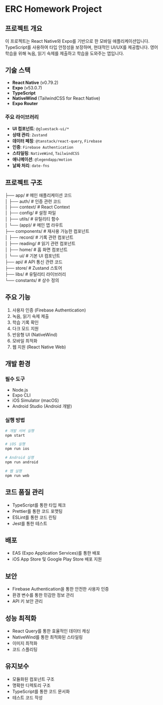 # ERC Homework Project

## 프로젝트 개요

이 프로젝트는 React Native와 Expo를 기반으로 한 모바일 애플리케이션입니다. TypeScript를 사용하여 타입 안정성을 보장하며, 현대적인 UI/UX를 제공합니다. 영어 학습을 위해 녹음, 읽기 숙제를 제출하고 학습을 도와주는 앱입니다.

## 기술 스택

- **React Native** (v0.79.2)
- **Expo** (v53.0.7)
- **TypeScript**
- **NativeWind** (TailwindCSS for React Native)
- **Expo Router**

### 주요 라이브러리

- **UI 컴포넌트**: `@gluestack-ui/*`
- **상태 관리**: `Zustand`
- **데이터 페칭**: `@tanstack/react-query`, `Firebase`
- **인증**: `Firebase Authentication`
- **스타일링**: `NativeWind`, `TailwindCSS`
- **애니메이션**: `@legendapp/motion`
- **날짜 처리**: `date-fns`

## 프로젝트 구조

├── app/ # 메인 애플리케이션 코드  
│ ├── auth/ # 인증 관련 코드  
│ ├── context/ # React Context  
│ ├── config/ # 설정 파일  
│ ├── utils/ # 유틸리티 함수  
│ └── (app)/ # 메인 앱 라우트  
├── components/ # 재사용 가능한 컴포넌트  
│ ├── record/ # 기록 관련 컴포넌트  
│ ├── reading/ # 읽기 관련 컴포넌트  
│ ├── home/ # 홈 화면 컴포넌트  
│ └── ui/ # 기본 UI 컴포넌트  
├── api/ # API 통신 관련 코드  
├── store/ # Zustand 스토어  
├── libs/ # 유틸리티 라이브러리  
└── constants/ # 상수 정의

## 주요 기능

1. 사용자 인증 (Firebase Authentication)
2. 녹음, 읽기 숙제 제출
3. 학습 기록 확인
4. 다크 모드 지원
5. 반응형 UI (NativeWind)
6. 모바일 최적화
7. 웹 지원 (React Native Web)

## 개발 환경

### 필수 도구

- Node.js
- Expo CLI
- iOS Simulator (macOS)
- Android Studio (Android 개발)

### 실행 방법

```bash
# 개발 서버 실행
npm start

# iOS 실행
npm run ios

# Android 실행
npm run android

# 웹 실행
npm run web
```

## 코드 품질 관리

- TypeScript를 통한 타입 체크
- Prettier를 통한 코드 포맷팅
- ESLint를 통한 코드 린팅
- Jest를 통한 테스트

## 배포

- EAS (Expo Application Services)를 통한 배포
- iOS App Store 및 Google Play Store 배포 지원

## 보안

- Firebase Authentication을 통한 안전한 사용자 인증
- 환경 변수를 통한 민감한 정보 관리
- API 키 보안 관리

## 성능 최적화

- React Query를 통한 효율적인 데이터 캐싱
- NativeWind를 통한 최적화된 스타일링
- 이미지 최적화
- 코드 스플리팅

## 유지보수

- 모듈화된 컴포넌트 구조
- 명확한 디렉토리 구조
- TypeScript를 통한 코드 문서화
- 테스트 코드 작성
